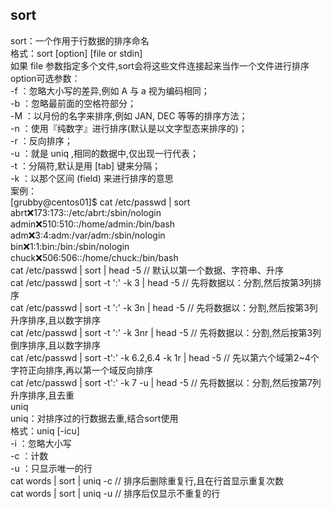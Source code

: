## sort
sort：一个作用于行数据的排序命名  
格式：sort [option] [file or stdin]  
如果 file 参数指定多个文件,sort会将这些文件连接起来当作一个文件进行排序  
option可选参数：  
-f  ：忽略大小写的差异,例如 A 与 a 视为编码相同；  
-b  ：忽略最前面的空格符部分；  
-M  ：以月份的名字来排序,例如 JAN, DEC 等等的排序方法；  
-n  ：使用『纯数字』进行排序(默认是以文字型态来排序的)；  
-r  ：反向排序；  
-u  ：就是 uniq ,相同的数据中,仅出现一行代表；  
-t  ：分隔符,默认是用 [tab] 键来分隔；  
-k  ：以那个区间 (field) 来进行排序的意思  
案例：  
[grubby@centos01]$ cat /etc/passwd | sort  
abrt:x:173:173::/etc/abrt:/sbin/nologin  
admin:x:510:510::/home/admin:/bin/bash  
adm:x:3:4:adm:/var/adm:/sbin/nologin  
bin:x:1:1:bin:/bin:/sbin/nologin  
chuck:x:506:506::/home/chuck:/bin/bash  
cat /etc/passwd | sort | head -5                             // 默认以第一个数据、字符串、升序  
cat /etc/passwd | sort -t ':' -k 3 | head -5               // 先将数据以：分割,然后按第3列排序  
cat /etc/passwd | sort -t ':' -k 3n | head -5              // 先将数据以：分割,然后按第3列升序排序,且以数字排序  
cat /etc/passwd | sort -t ':' -k 3nr | head -5             // 先将数据以：分割,然后按第3列倒序排序,且以数字排序  
cat /etc/passwd | sort -t':' -k 6.2,6.4 -k 1r | head -5      // 先以第六个域第2~4个字符正向排序,再以第一个域反向排序  
cat /etc/passwd | sort -t':' -k 7 -u | head -5         // 先将数据以：分割,然后按第7列升序排序,且去重  
uniq  
uniq：对排序过的行数据去重,结合sort使用  
格式：uniq [-icu]  
-i   ：忽略大小写  
-c  ：计数  
-u  ：只显示唯一的行  
cat words | sort | uniq -c            // 排序后删除重复行,且在行首显示重复次数  
cat words | sort | uniq -u            // 排序后仅显示不重复的行  
